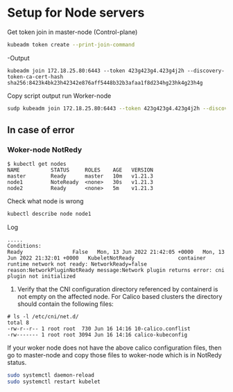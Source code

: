 # Setup for Node servers


Get token join in master-node (Control-plane)
```bash
kubeadm token create --print-join-command 
```
-Output
```
kubeadm join 172.18.25.80:6443 --token 423g423g4.423g4j2h --discovery-token-ca-cert-hash sha256:8423k4bk23h42342e876aff5448b32b3afaa1f8d234hg23hk4g23h4g
```

Copy script output run Worker-node
```bash
sudp kubeadm join 172.18.25.80:6443 --token 423g423g4.423g4j2h --discovery-token-ca-cert-hash sha256:8423k4bk23h42342e876aff5448b32b3afaa1f8d234hg23hk4g23h4g
```


## In case of error
### Woker-node NotRedy
```
$ kubectl get nodes
NAME          STATUS     ROLES    AGE   VERSION
master        Ready      master   10m   v1.21.3
node1         NoteReady  <none>   30s   v1.21.3
node2         Ready      <none>   5m    v1.21.3
```
Check what node is wrong
```bash
kubectl describe node node1
```

Log
```
.....
Conditions:
Ready                False   Mon, 13 Jun 2022 21:42:05 +0000   Mon, 13 Jun 2022 21:32:01 +0000   KubeletNotReady              container runtime network not ready: NetworkReady=false reason:NetworkPluginNotReady message:Network plugin returns error: cni plugin not initialized
```


1. Verify that the CNI configuration directory referenced by containerd is not empty on the affected node.
For Calico based clusters the directory should contain the following files:
```
# ls -l /etc/cni/net.d/
total 8
-rw-r--r-- 1 root root  730 Jun 16 14:16 10-calico.conflist
-rw------- 1 root root 3094 Jun 16 14:16 calico-kubeconfig
```
If your woker node does not have the above calico configuration files, then go to master-node and copy those files to woker-node which is in NotRedy status.

```bash
sudo systemctl daemon-reload
sudo systemctl restart kubelet
```